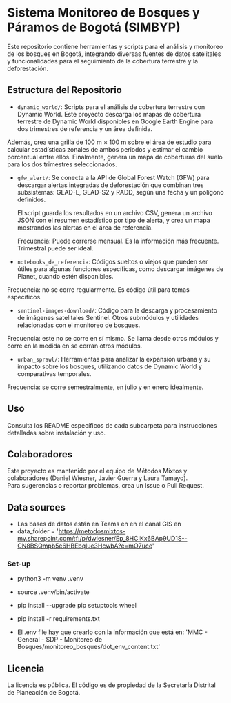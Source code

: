 # Sistema Monitoreo de Bosques y Páramos de Bogotá (SIMBYP)

Este repositorio contiene herramientas y scripts para el análisis y monitoreo de los bosques en Bogotá, integrando diversas fuentes de datos satelitales y funcionalidades para el seguimiento de la cobertura terrestre y la deforestación.

## Estructura del Repositorio

- `dynamic_world/`: Scripts para el análisis de cobertura terrestre con Dynamic World.
Este proyecto descarga los mapas de cobertura terrestre de Dynamic World disponibles en 
Google Earth Engine para dos trimestres de referencia y un área definida.

Además, crea una grilla de 100 m × 100 m sobre el área de estudio para calcular estadísticas 
zonales de ambos periodos y estimar el cambio porcentual entre ellos. Finalmente, genera un mapa de coberturas del suelo para los dos trimestres seleccionados.

- `gfw_alert/`:   Se conecta a la API de Global Forest Watch (GFW) para descargar alertas integradas 
  de deforestación que combinan tres subsistemas: GLAD-L, GLAD-S2 y RADD, según una fecha y un polígono 
  definidos. 

  El script guarda los resultados en un archivo CSV, genera un archivo JSON con el resumen estadístico 
  por tipo de alerta, y crea un mapa mostrandos las alertas en el área de referencia.

  Frecuencia: Puede correrse mensual. Es la información más frecuente. Trimestral puede ser ideal.

- `notebooks_de_referencia`: Códigos sueltos o viejos que pueden ser útiles para algunas funciones específicas, como descargar imágenes de Planet, cuando estén disponibles.

Frecuencia: no se corre regularmente. Es código útil para temas específicos. 

- `sentinel-images-download/`: Código para la descarga y procesamiento de imágenes satelitales Sentinel. Otros submódulos y utilidades relacionadas con el monitoreo de bosques.

Frecuencia: este no se corre en sí mismo. Se llama desde otros módulos y corre en la medida en se corran otros módulos. 

- `urban_sprawl/`: Herramientas para analizar la expansión urbana y su impacto sobre los bosques, utilizando datos de Dynamic World y comparativas temporales.

Frecuencia: se corre semestralmente, en julio y en enero idealmente. 

## Uso

Consulta los README específicos de cada subcarpeta para instrucciones detalladas sobre instalación y uso.

## Colaboradores

Este proyecto es mantenido por el equipo de Métodos Mixtos y colaboradores (Daniel Wiesner, Javier Guerra y Laura Tamayo).  
Para sugerencias o reportar problemas, crea un Issue o Pull Request.

## Data sources

- Las bases de datos están en Teams en en el canal GIS en
- data_folder = 'https://metodosmixtos-my.sharepoint.com/:f:/p/dwiesner/Ep_8HCIKx6BAp9UD1S--CN8BSQmpb5e6HBEbqlue3HcwbA?e=mO7uce'

### Set-up

- python3 -m venv .venv
- source .venv/bin/activate
- pip install --upgrade pip setuptools wheel
- pip install -r requirements.txt

- El .env file hay que crearlo con la información que está en: 
'MMC - General - SDP - Monitoreo de Bosques/monitoreo_bosques/dot_env_content.txt'

## Licencia

La licencia es pública. El código es de propiedad de la Secretaría Distrital de Planeación de Bogotá.